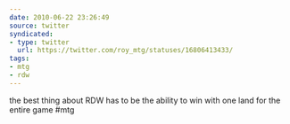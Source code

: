 ```yaml
---
date: 2010-06-22 23:26:49
source: twitter
syndicated:
- type: twitter
  url: https://twitter.com/roy_mtg/statuses/16806413433/
tags:
- mtg
- rdw
---
```


the best thing about RDW has to be the ability to win with one land for the entire game #mtg